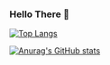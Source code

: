 ### Hello There 👋

<!-- - 🌱 I’m currently learning Data Analysis and Flutter
- 👯 I’m looking to collaborate on Web Development
- 🤔 I’m looking for help with Flutter 
- 💬 Ask me about Python , Cpp
- 📫 How to reach me : joshiatharv1078@protonmail.com
- ⚡ Hobbies: Reading books, Video Games, Star Grazing  -->

[![Top Langs](https://github-readme-stats.vercel.app/api/top-langs/?username=Atharv-Joshi&layout=compact&theme=radical&langs_count=10)](https://github.com/anuraghazra/github-readme-stats)

[![Anurag's GitHub stats](https://github-readme-stats.vercel.app/api?username=Atharv-Joshi&count_private=true&show_icons=true&theme=radical)](https://github.com/anuraghazra/github-readme-stats)
